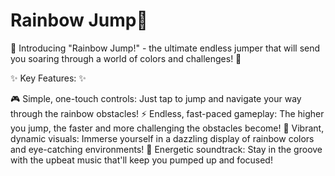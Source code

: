# Rainbow Jump🌈

🌈 Introducing "Rainbow Jump!" - the ultimate endless jumper that will send you soaring through a world of colors and challenges! 🌈


✨ Key Features: ✨

🎮 Simple, one-touch controls: Just tap to jump and navigate your way through the rainbow obstacles!
⚡️ Endless, fast-paced gameplay: The higher you jump, the faster and more challenging the obstacles become!
🌈 Vibrant, dynamic visuals: Immerse yourself in a dazzling display of rainbow colors and eye-catching environments!
🎵 Energetic soundtrack: Stay in the groove with the upbeat music that'll keep you pumped up and focused!
